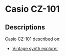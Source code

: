 # Casio CZ-101

## Descriptions

Casio CZ-101 described on:

- [Vintage synth explorer](http://www.vintagesynth.com/casio/cz101.php)

